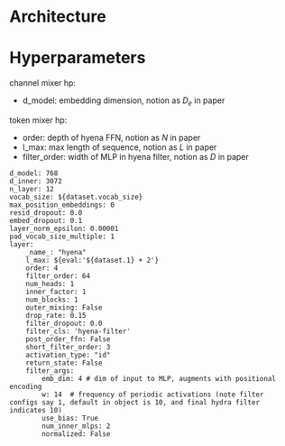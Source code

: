 # Architecture

# Hyperparameters

channel mixer hp:
- d_model: embedding dimension, notion as $D_e$ in paper

token mixer hp:
- order: depth of hyena FFN, notion as $N$ in paper
- l_max: max length of sequence, notion as $L$ in paper
- filter_order: width of MLP in hyena filter, notion as $D$ in paper

```
d_model: 768
d_inner: 3072
n_layer: 12
vocab_size: ${dataset.vocab_size}
max_position_embeddings: 0
resid_dropout: 0.0
embed_dropout: 0.1
layer_norm_epsilon: 0.00001
pad_vocab_size_multiple: 1
layer:
    _name_: "hyena"
    l_max: ${eval:'${dataset.1} + 2'}
    order: 4
    filter_order: 64
    num_heads: 1
    inner_factor: 1
    num_blocks: 1
    outer_mixing: False
    drop_rate: 0.15
    filter_dropout: 0.0
    filter_cls: 'hyena-filter'
    post_order_ffn: False
    short_filter_order: 3
    activation_type: "id"
    return_state: False
    filter_args:
        emb_dim: 4 # dim of input to MLP, augments with positional encoding
        w: 14  # frequency of periodic activations (note filter configs say 1, default in object is 10, and final hydra filter indicates 10)
        use_bias: True
        num_inner_mlps: 2
        normalized: False
```

